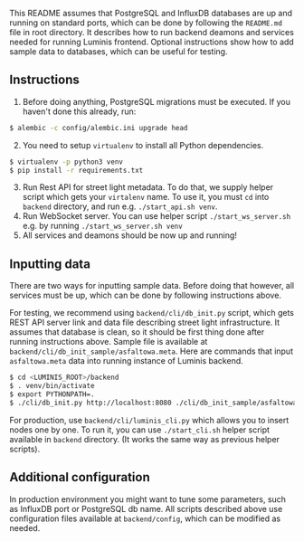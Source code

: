 This README assumes that PostgreSQL and InfluxDB databases are up and running on standard
ports, which can be done by following the `README.md` file in root directory. It describes how to run backend deamons and services needed for running Luminis frontend. Optional instructions show how to add sample data to databases, which can be useful for testing.

## Instructions
 1. Before doing anything, PostgreSQL migrations must be executed. If you haven't done this already, run:
```sh
$ alembic -c config/alembic.ini upgrade head
```
 2. You need to setup `virtualenv` to install all Python dependencies. 
```sh
$ virtualenv -p python3 venv
$ pip install -r requirements.txt
```
 3. Run Rest API for street light metadata. To do that, we supply helper script which gets your `virtalenv` name. To use it, you must `cd` into `backend` directory, and run e.g. `./start_api.sh venv`.
 4. Run WebSocket server. You can use helper script `./start_ws_server.sh` e.g. by running `./start_ws_server.sh venv`
 5. All services and deamons should be now up and running!
 
## Inputting data
There are two ways for inputting sample data. Before doing that however, all services must be up, which can be done by following instructions above.

For testing, we recommend using `backend/cli/db_init.py` script, which gets REST API server link and data file describing street light infrastructure. It assumes that database is clean, so it should be first thing done after running instructions above. Sample file is available at `backend/cli/db_init_sample/asfaltowa.meta`. Here are commands that input `asfaltowa.meta` data into running instance of Luminis backend.

```sh
$ cd <LUMINIS_ROOT>/backend
$ . venv/bin/activate
$ export PYTHONPATH=.
$ ./cli/db_init.py http://localhost:8080 ./cli/db_init_sample/asfaltowa.meta
```

For production, use `backend/cli/luminis_cli.py` which allows you to insert nodes one by one.
To run it, you can use `./start_cli.sh` helper script available in `backend` directory. (It works the same way as previous helper scripts).

## Additional configuration
In production environment you might want to tune some parameters, such as InfluxDB port or PostgreSQL db name. All
scripts described above use configuration files available at `backend/config`, which can be modified as needed.

